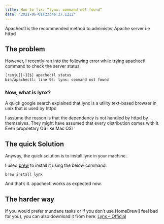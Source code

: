 ```yaml
---
title: How to fix: “lynx: command not found”
date: "2021-06-01T23:46:37.121Z"
---
```


Apachectl is the recommended method to administer Apache server i.e httpd

## The problem
However, I recently ran into the following error while trying apachectl command to check the server status.

```bash
[renju][~][$] apachectl status
bin/apachectl: line 95: lynx: command not found
```

### Now, what is lynx?
A quick google search explained that lynx is a utility text-based browser in unix that is used by httpd

I assume the reason is that the dependency is not handled by httpd by themselves. They might have assumed that every distribution comes with it. Even proprietary OS like Mac OS!

## The quick Solution
Anyway, the quick solution is to install lynx in your machine.

I used [brew](https://brew.sh/) to install it using the below command:

`brew install lynx`

And that’s it. apachectl works as expected now.

## The harder way
If you would prefer mundane tasks or if you don’t use HomeBrew(I feel bad for you), you can also download it from here: [Lynx – Official](http://lynx.isc.org/release/)